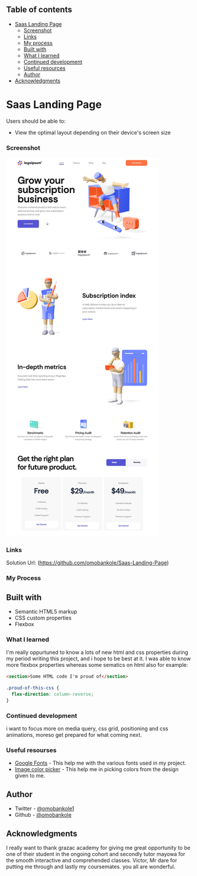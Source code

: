 ## Table of contents


- [Saas Landing Page](#saas-lannding-page)
  - [Screenshot](#screenshot)
  - [Links](#links)
  - [My process](#my-process)
  - [Built with](#built-with)
  - [What I learned](#what-i-learned)
  - [Continued development](#continued-development)
  - [Useful resources](#useful-resources)
  - [Author](#author)
- [Acknowledgments](#acknowledgments)


# Saas Landing Page

Users should be able to:

- View the optimal layout depending on their device's screen size

### Screenshot

![](./Design/My_Result.jpeg)

### Links

Solution Url: (https://github.com/omobankole/Saas-Landing-Page)

### My Process

## Built with

- Semantic HTML5 markup
- CSS custom properties
- Flexbox

### What I learned

I'm really oppurtuned to know a lots of new html and css properties during my period writing this project, and i hope to be best at it. I was able to know more flexbox properties whereas some sematics on html also for example:

```html
<section>Some HTML code I'm proud of</section>
```

```css
.proud-of-this-css {
  flex-direction: column-reverse;
}
```

### Continued development

i want to focus more on media query, css grid, positioning and css animations, moreso get prepared for what coming next.

### Useful resourses

- [Google Fonts](https://www.fonts.google.com) - This help me with the various fonts used in my project.
- [Image color picker](https://www.imagecolorpicker.com) - This help me in picking colors from the design given to me.

## Author

- Twitter - [@omobankole1](https://www.twitter.com/omobankole1)
- Github - [@omobankole](https://www.github.com/omobankole)

## Acknowledgments
 I really want to thank grazac academy for giving me great opportunity to be one of their student in the ongoing cohort and secondly tutor mayowa for the smooth interactive and comprehended classes. Victor, Mr dare for putting me through and lastly my coursemates. you all are wonderful.
